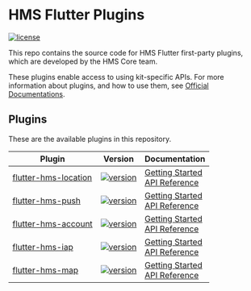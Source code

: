 # HMS Flutter Plugins
[![license](https://img.shields.io/badge/license-Apache--2.0-green)](./LICENCE)


This repo contains the source code for HMS Flutter first-party plugins, which are developed by the HMS Core team.

These plugins enable access to using kit-specific APIs. For more information
about plugins, and how to use them, see
[Official Documentations](https://developer.huawei.com/consumer/en/doc/overview/HMS-Core-Plugin).


## Plugins
These are the available plugins in this repository.

| Plugin | Version | Documentation |
|--------|-----|-----|
| [flutter-hms-location](./flutter-hms-location) | [![version](https://img.shields.io/pub/v/huawei_location?style=for-the-badge)](./flutter-hms-location) | [Getting Started](https://developer.huawei.com/consumer/en/doc/development/HMS-Plugin-Guides/prepare-dev-env-0000001050433505) <br/> [API Reference](https://developer.huawei.com/consumer/en/doc/development/HMS-Plugin-References/fused-location-client-0000001050179418) |
| [flutter-hms-push](./flutter-hms-push) | [![version](https://img.shields.io/pub/v/huawei_push?style=for-the-badge)](./flutter-hms-push) | [Getting Started](https://developer.huawei.com/consumer/en/doc/development/HMS-Plugin-Guides/preparedevenv-0000001051136140) <br/> [API Reference](https://developer.huawei.com/consumer/en/doc/development/HMS-Plugin-References/push-0000001050274604) |
| [flutter-hms-account](./flutter-hms-account) | [![version](https://img.shields.io/pub/v/huawei_account?style=for-the-badge)](./flutter-hms-account) | [Getting Started](https://developer.huawei.com/consumer/en/doc/development/HMS-Plugin-Guides/prepare-dev-env-0000001050727032) <br/> [API Reference](https://developer.huawei.com/consumer/en/doc/development/HMS-Plugin-References/overview-0000001051087484) |
| [flutter-hms-iap](./flutter-hms-iap) | [![version](https://img.shields.io/pub/v/huawei_iap?style=for-the-badge)](./flutter-hms-iap) | [Getting Started](https://developer.huawei.com/consumer/en/doc/development/HMS-Plugin-Guides/preparing-dev-environment-0000001051081604) <br/> [API Reference](https://developer.huawei.com/consumer/en/doc/development/HMS-Plugin-References/overview-0000001051005695) |
| [flutter-hms-map](./flutter-hms-map) | [![version](https://img.shields.io/pub/v/huawei_map?style=for-the-badge)](./flutter-hms-map) | [Getting Started](https://developer.huawei.com/consumer/en/doc/development/HMS-Plugin-Guides/preparedevenv-0000001050190755) <br/> [API Reference](https://developer.huawei.com/consumer/en/doc/development/HMS-Plugin-References/bitmap-desc-0000001050430775) |

